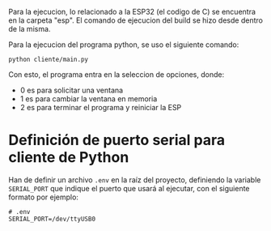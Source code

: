 Para la ejecucion, lo relacionado a la ESP32 (el codigo de C) se encuentra en la carpeta "esp".
El comando de ejecucion del build se hizo desde dentro de la misma.

Para la ejecucion del programa python, se uso el siguiente comando:

```
python cliente/main.py
```

Con esto, el programa entra en la seleccion de opciones, donde:

- 0 es para solicitar una ventana
- 1 es para cambiar la ventana en memoria
- 2 es para terminar el programa y reiniciar la ESP

# Definición de puerto serial para cliente de Python

Han de definir un archivo `.env` en la raíz del proyecto, definiendo la variable `SERIAL_PORT` que indique el puerto que usará al ejecutar, con el siguiente formato por ejemplo:

    # .env
    SERIAL_PORT=/dev/ttyUSB0
